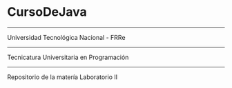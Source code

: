 # CursoDeJava
***
Universidad Tecnológica Nacional - FRRe
***
Tecnicatura Universitaria en Programación
***
Repositorio de la matería Laboratorio II
